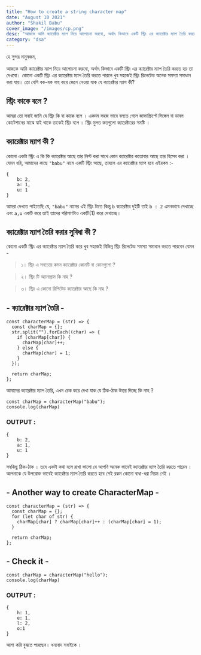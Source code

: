 ```yaml
---
title: "How to create a string character map"
date: "August 10 2021"
author: "Shakil Babu"
cover_image: "/images/cp.png"
desc: "আজকে আমি ক্যারেক্টার ম্যাপ নিয়ে আলোচনা করবো, অর্থাৎ কিভাবে একটি স্ট্রিং এর ক্যারেক্টার ম্যাপ তৈরি করতে হয় তা দেখবো। কোনো একটি স্ট্রিং এর ক্যারেক্টার ম্যাপ তৈরি করতে পারলে খুব সহজেই স্ট্রিং রিলেটেড অনেক সমস্যা সমাধান করা যায়। তো বেশি বক-বক নাহ করে জেনে নেওয়া যাক যে ক্যারেক্টার ম্যাপ কী?"
category: "dsa"
---
```


হে সুন্দর মানুষজন,

আজকে আমি ক্যারেক্টার ম্যাপ নিয়ে আলোচনা করবো, অর্থাৎ কিভাবে একটি স্ট্রিং এর ক্যারেক্টার ম্যাপ তৈরি করতে হয় তা দেখবো। কোনো একটি স্ট্রিং এর ক্যারেক্টার ম্যাপ তৈরি করতে পারলে খুব সহজেই স্ট্রিং রিলেটেড অনেক সমস্যা সমাধান করা যায়। তো বেশি বক-বক নাহ করে জেনে নেওয়া যাক যে ক্যারেক্টার ম্যাপ কী?

## স্ট্রিং কাকে বলে ?

আমরা তো সবাই জানি যে স্ট্রিং কি বা কাকে বলে । একদম সহজ ভাবে বলতে গেলে জাভাস্ক্রিপ্টে সিঙ্গেল বা ডাবল কোটেশানের মাঝে যাই থাকে তাকেই স্ট্রিং বলে । স্ট্রিং মুলত কতগুলো ক্যারেক্টারের সমষ্টি ।

## ক্যারেক্টার ম্যাপ কী ?

কোনো একটা স্ট্রিং এ কি কি ক্যারেক্টার আছে তার লিস্ট করা সাথে কোন ক্যারেক্টার কতোবার আছে তার হিসেব করা । যেমন ধরি, আমাদের কাছে `"babu"` নামে একটি স্ট্রিং আছে, তাহলে এর ক্যারেক্টার ম্যাপ হবে এইরকম :-

```
{
    b: 2,
    a: 1,
    u: 1
}
```

আমরা দেখতে পাইতেছি যে, `"babu"` নামের এই স্ট্রিং টাতে কিন্তু `b` ক্যারেক্টার দুইটি তাই `b : 2` এমনভাবে দেখাচ্ছে এবং `a,u` একটি করে তাই তাদের পরিমাণটাও একটি(1) করে দেখাচ্ছে।

## ক্যারেক্টার ম্যাপ তৈরি করার সুবিধা কী ?

কোনো একটি স্ট্রিং এর ক্যারেক্টার ম্যাপ তৈরি করে খুব সহজেই বিভিন্ন স্ট্রিং রিলেটেড সমস্যা সমাধান করতে পারবেন যেমন -

> ১। স্ট্রিং এ সবচেয়ে কমন ক্যারেক্টার কোনটি বা কোনগুলো ?

> ২। স্ট্রিং টি অ্যানাগ্রাম কি নাহ ?

> ৩। স্ট্রিং এ কোনো রিপিটেড ক্যারেক্টার আছে কি নাহ ?

## - ক্যারেক্টার ম্যাপ তৈরি -

```
const characterMap = (str) => {
  const charMap = {};
  str.split("").forEach((char) => {
    if (charMap[char]) {
      charMap[char]++;
    } else {
      charMap[char] = 1;
    }
  });

  return charMap;
};
```

আমাদের ক্যারেক্টার ম্যাপ তৈরি, এখন চেক করে দেখা যাক যে ঠিক-ঠাক উত্তর দিচ্ছে কি নাহ ?

```
const charMap = characterMap("babu");
console.log(charMap)
```

### OUTPUT :

```
{
    b: 2,
    a: 1,
    u: 1
}
```

সবকিছু ঠিক-ঠাক । তবে একটা কথা বলে রাখা ভালো যে আপনি অনেক ভাবেই ক্যারেক্টার ম্যাপ তৈরি করতে পারেন । আপনাকে যে উপরোক্ত ভাবেই ক্যারেক্টার ম্যাপ তৈরি করতে হবে সেই রকম কোনো বাধা-ধরা নিয়ম নেই ।

## - Another way to create CharacterMap -

```
const characterMap = (str) => {
  const charMap = {};
  for (let char of str) {
    charMap[char] ? charMap[char]++ : (charMap[char] = 1);
  }

  return charMap;
};
```

## - Check it -

```
const charMap = characterMap("hello");
console.log(charMap)
```

### OUTPUT :

```
{
    h: 1,
    e: 1,
    l: 2,
    o:1
}
```

আশা করি বুঝতে পারছেন।
ধন্যবাদ সবাইকে ।
